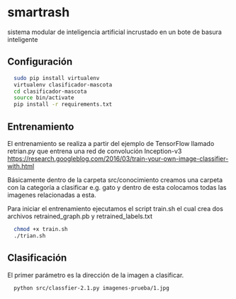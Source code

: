 # smartrash
sistema modular de inteligencia artificial incrustado en un bote de basura inteligente

## Configuración
```bash
  sudo pip install virtualenv
  virtualenv clasificador-mascota
  cd clasificador-mascota
  source bin/activate
  pip install -r requirements.txt
```

## Entrenamiento
El entrenamiento se realiza a partir del ejemplo de TensorFlow llamado retrian.py que entrena una red de convolución Inception-v3
https://research.googleblog.com/2016/03/train-your-own-image-classifier-with.html

Básicamente dentro de la carpeta src/conocimiento creamos una carpeta con la categoría a clasificar e.g. gato y dentro de esta colocamos todas las imagenes relacionadas a esta.

Para iniciar el entrenamiento ejecutamos el script train.sh el cual crea dos archivos retrained_graph.pb y retrained_labels.txt
```bash
  chmod +x train.sh
  ./trian.sh
```

## Clasificación
El primer parámetro es la dirección de la imagen a clasificar.
```bash
  python src/classfier-2.1.py imagenes-prueba/1.jpg
```

